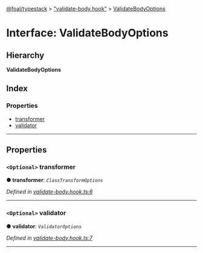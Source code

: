 [@foal/typestack](../README.md) > ["validate-body.hook"](../modules/_validate_body_hook_.md) > [ValidateBodyOptions](../interfaces/_validate_body_hook_.validatebodyoptions.md)

# Interface: ValidateBodyOptions

## Hierarchy

**ValidateBodyOptions**

## Index

### Properties

* [transformer](_validate_body_hook_.validatebodyoptions.md#transformer)
* [validator](_validate_body_hook_.validatebodyoptions.md#validator)

---

## Properties

<a id="transformer"></a>

### `<Optional>` transformer

**● transformer**: *`ClassTransformOptions`*

*Defined in [validate-body.hook.ts:6](https://github.com/FoalTS/foal/blob/70cc46bd/packages/typestack/src/validate-body.hook.ts#L6)*

___
<a id="validator"></a>

### `<Optional>` validator

**● validator**: *`ValidatorOptions`*

*Defined in [validate-body.hook.ts:7](https://github.com/FoalTS/foal/blob/70cc46bd/packages/typestack/src/validate-body.hook.ts#L7)*

___

